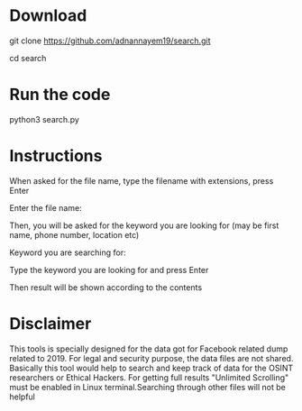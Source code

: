 # Download
git clone https://github.com/adnannayem19/search.git

cd search

# Run the code
python3 search.py

# Instructions
When asked for the file name, type the filename with extensions, press Enter

Enter the file name: 

Then, you will be asked for the keyword you are looking for (may be first name, phone number, location etc) 

Keyword you are searching for: 

Type the keyword you are looking for and press Enter

Then result will be shown according to the contents

# Disclaimer
This tools is specially designed for the data got for Facebook related dump related  to 2019.
For legal and security purpose, the data files are not shared. Basically this tool would help to search and keep track of data for the OSINT researchers or Ethical Hackers. For getting full results "Unlimited Scrolling" must be enabled in Linux terminal.Searching through other files will not be helpful



